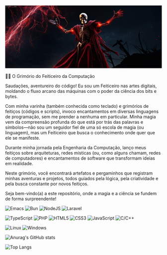 ![Header](./profile-header.jpeg)

🧙‍♂️ O Grimório do Feiticeiro da Computação

Saudações, aventureiro do código! Eu sou um Feiticeiro nas artes digitais, moldando o fluxo arcano das máquinas com o poder da ciência dos bits e bytes.

Com minha varinha (também conhecida como teclado) e grimórios de feitiços (códigos e scripts), invoco encantamentos em diversas linguagens de programação, sem me prender a nenhuma em particular. Minha magia vem da compreensão profunda do que está por trás das palavras e símbolos—não sou um seguidor fiel de uma só escola de magia (ou linguagem), mas um Feiticeiro que busca o conhecimento onde quer que ele se manifeste.

Durante minha jornada pela Engenharia da Computação, lanço meus feitiços sobre arquiteturas, redes místicas (ou, como alguns chamam, redes de computadores) e encantamentos de software que transformam ideias em realidade.

Neste grimório, você encontrará artefatos e pergaminhos que registram minhas aventuras e projetos, todos guiados pela lógica, pela criatividade e pela busca constante por novos feitiços.

Seja bem-vindo(a) a este repositório, onde a magia e a ciência se fundem de forma surpreendente!

![Emacs](https://img.shields.io/badge/Emacs-%237F5AB6.svg?&style=for-the-badge&logo=gnu-emacs&logoColor=white)
![Bun](https://img.shields.io/badge/Bun-%23000000.svg?style=for-the-badge&logo=bun&logoColor=white)
![NodeJS](https://img.shields.io/badge/node.js-6DA55F?style=for-the-badge&logo=node.js&logoColor=white)
![Laravel](https://img.shields.io/badge/laravel-%23FF2D20.svg?style=for-the-badge&logo=laravel&logoColor=white)

![TypeScript](https://img.shields.io/badge/typescript-%23007ACC.svg?style=for-the-badge&logo=typescript&logoColor=white)
![PHP](https://img.shields.io/badge/php-%23777BB4.svg?style=for-the-badge&logo=php&logoColor=white)
![HTML5](https://img.shields.io/badge/html5-%23E34F26.svg?style=for-the-badge&logo=html5&logoColor=white)
![CSS3](https://img.shields.io/badge/css3-%231572B6.svg?style=for-the-badge&logo=css3&logoColor=white)
![JavaScript](https://img.shields.io/badge/javascript-%23323330.svg?style=for-the-badge&logo=javascript&logoColor=%23F7DF1E)
![C/C++](https://img.shields.io/badge/c-%2300599C.svg?style=for-the-badge&logo=c&logoColor=white)

![Linux](https://img.shields.io/badge/Linux-FCC624?style=for-the-badge&logo=linux&logoColor=black)
![Windows](https://img.shields.io/badge/Windows-0078D6?style=for-the-badge&logo=windows&logoColor=white)

![Anurag's GitHub stats](https://github-readme-stats.vercel.app/api?username=clicamal&show_icons=true&theme=transparent&locale=pt-br&bg_color=3b1212&title_color=ffffff&text_color=ffffff&icon_color=ff0000)

![Top Langs](https://github-readme-stats.vercel.app/api/top-langs/?username=clicamal&hide_progress=true&layout=compact&theme=transparent&hide=blade&locale=pt-br&bg_color=3b1212&title_color=ffffff&text_color=ffffff&icon_color=ff0000)
